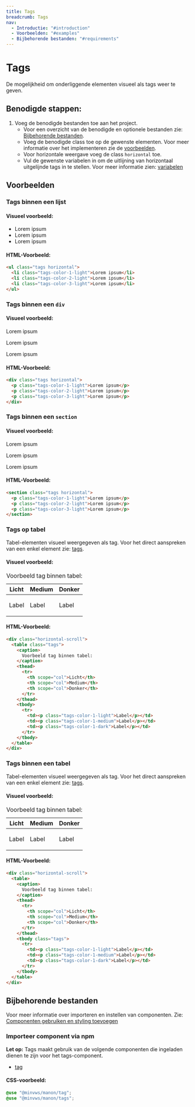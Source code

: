```yaml
---
title: Tags
breadcrumb: Tags
nav:
  - Introductie: "#introduction"
  - Voorbeelden: "#examples"
  - Bijbehorende bestanden: "#requirements"
---
```


<h1 id="introduction">Tags</h1>

De mogelijkheid om onderliggende elementen visueel als tags weer te geven.

## Benodigde stappen:

1.  Voeg de benodigde bestanden toe aan het project.
    - Voor een overzicht van de benodigde en optionele bestanden zie:
      [Bijbehorende bestanden](#requirements).
    - Voeg de benodigde class toe op de gewenste elementen. Voor meer informatie
      over het implementeren zie de [voorbeelden](#examples).
    - Voor horizontale weergave voeg de class `horizontal` toe.
    - Vul de gewenste variabelen in om de uitlijning van horizontaal uitgelijnde
      tags in te stellen. Voor meer informatie zien: [variabelen](#variables)

<h2 id="examples">Voorbeelden</h2>

### Tags binnen een lijst

#### Visueel voorbeeld:

<ul class="tags horizontal">
  <li class="tags-color-1-light">Lorem ipsum</li>
  <li class="tags-color-2-light">Lorem ipsum</li>
  <li class="tags-color-3-light">Lorem ipsum</li>
</ul>

#### HTML-Voorbeeld:

```html
<ul class="tags horizontal">
  <li class="tags-color-1-light">Lorem ipsum</li>
  <li class="tags-color-2-light">Lorem ipsum</li>
  <li class="tags-color-3-light">Lorem ipsum</li>
</ul>
```

### Tags binnen een `div`

#### Visueel voorbeeld:

<div class="tags horizontal">
  <p class="tags-color-1-light">Lorem ipsum</p>
  <p class="tags-color-2-light">Lorem ipsum</p>
  <p class="tags-color-3-light">Lorem ipsum</p>
</div>

#### HTML-Voorbeeld:

```html
<div class="tags horizontal">
  <p class="tags-color-1-light">Lorem ipsum</p>
  <p class="tags-color-2-light">Lorem ipsum</p>
  <p class="tags-color-3-light">Lorem ipsum</p>
</div>
```

### Tags binnen een `section`

#### Visueel voorbeeld:

<section class="tags horizontal">
  <p class="tags-color-1-light">Lorem ipsum</p>
  <p class="tags-color-2-light">Lorem ipsum</p>
  <p class="tags-color-3-light">Lorem ipsum</p>
</section>

#### HTML-Voorbeeld:

```html
<section class="tags horizontal">
  <p class="tags-color-1-light">Lorem ipsum</p>
  <p class="tags-color-2-light">Lorem ipsum</p>
  <p class="tags-color-3-light">Lorem ipsum</p>
</section>
```

### Tags op tabel

Tabel-elementen visueel weergegeven als tag. Voor het direct aanspreken van een
enkel element zie: [tags](/components/components/tag).

#### Visueel voorbeeld:

<div class="horizontal-scroll">
  <table class="tags">
    <caption>Voorbeeld tag binnen tabel:</caption>
    <thead>
      <tr>
        <th scope="col">Licht</th>
        <th scope="col">Medium</th>
        <th scope="col">Donker</th>
      </tr>
    </thead>
    <tbody>
      <tr>
        <td><p class="tags-color-1-light">Label</p></td>
        <td><p class="tags-color-1-medium">Label</p></td>
        <td><p class="tags-color-1-dark">Label</p></td>
      </tr>
    </tbody>
  </table>
</div>

#### HTML-Voorbeeld:

```html
<div class="horizontal-scroll">
  <table class="tags">
    <caption>
      Voorbeeld tag binnen tabel:
    </caption>
    <thead>
      <tr>
        <th scope="col">Licht</th>
        <th scope="col">Medium</th>
        <th scope="col">Donker</th>
      </tr>
    </thead>
    <tbody>
      <tr>
        <td><p class="tags-color-1-light">Label</p></td>
        <td><p class="tags-color-1-medium">Label</p></td>
        <td><p class="tags-color-1-dark">Label</p></td>
      </tr>
    </tbody>
  </table>
</div>
```

### Tags binnen een tabel

Tabel-elementen visueel weergegeven als tag. Voor het direct aanspreken van een
enkel element zie: [tags](/components/components/tag).

#### Visueel voorbeeld:

<div class="horizontal-scroll">
  <table>
    <caption>Voorbeeld tag binnen tabel:</caption>
    <thead>
      <tr>
        <th scope="col">Licht</th>
        <th scope="col">Medium</th>
        <th scope="col">Donker</th>
      </tr>
    </thead>
    <tbody class="tags">
      <tr>
        <td><p class="tags-color-1-light">Label</p></td>
        <td><p class="tags-color-1-medium">Label</p></td>
        <td><p class="tags-color-1-dark">Label</p></td>
      </tr>
    </tbody>
  </table>
</div>

#### HTML-Voorbeeld:

```html
<div class="horizontal-scroll">
  <table>
    <caption>
      Voorbeeld tag binnen tabel:
    </caption>
    <thead>
      <tr>
        <th scope="col">Licht</th>
        <th scope="col">Medium</th>
        <th scope="col">Donker</th>
      </tr>
    </thead>
    <tbody class="tags">
      <tr>
        <td><p class="tags-color-1-light">Label</p></td>
        <td><p class="tags-color-1-medium">Label</p></td>
        <td><p class="tags-color-1-dark">Label</p></td>
      </tr>
    </tbody>
  </table>
</div>
```

<h2 id="requirements">Bijbehorende bestanden</h2>

Voor meer informatie over importeren en instellen van componenten. Zie:
[Componenten gebruiken en styling toevoegen](/documentation/import-styling)

### Importeer component via npm

**Let op:** Tags maakt gebruik van de volgende componenten die ingeladen dienen
te zijn voor het tags-component.

- [tag](/components/components/tag)

#### CSS-voorbeeld:

```css
@use "@minvws/manon/tag";
@use "@minvws/manon/tags";
```
